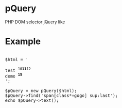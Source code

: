 pQuery
======

PHP DOM selector jQuery like

Example
======

<pre>

$html = '<div>
<span class="test gogo wawa">test <sup>10</sup><sup><strong>11</strong></sup><sup>12</sup></span>
<span class="test demo toto">demo <sup class="oo"><strong>15</strong></sup></span>
</div>';

$pQuery = new pQuery($html);
$pQuery->find('span[class*=gogo] sup:last');
echo $pQuery->text();

</pre>